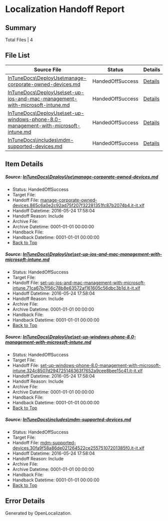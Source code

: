# <a name='report-top'></a> Localization Handoff Report

## Summary
 Total Files | 4

## File List
 Source File | Status | Details 
 ----------- | ------ | ------- 
 [InTuneDocs\DeployUse\manage-corporate-owned-devices.md](https://github.com/Microsoft/IntuneDocs-pr/blob/b511beff25d8c7e0ab143d48aa7d21418b6db772/InTuneDocs/DeployUse/manage-corporate-owned-devices.md) | HandedOffSuccess | [Details](#33b3db1fb6e24123b5097c57fb165be902c6339c67)
 [InTuneDocs\DeployUse\set-up-ios-and-mac-management-with-microsoft-intune.md](https://github.com/Microsoft/IntuneDocs-pr/blob/b511beff25d8c7e0ab143d48aa7d21418b6db772/InTuneDocs/DeployUse/set-up-ios-and-mac-management-with-microsoft-intune.md) | HandedOffSuccess | [Details](#43ba7c92c631862b0aaaf4dc5e78108a60f7f60d238)
 [InTuneDocs\DeployUse\set-up-windows-phone-8.0-management-with-microsoft-intune.md](https://github.com/Microsoft/IntuneDocs-pr/blob/6cd308274adb9e1e3658da0524189bbaa4994a64/InTuneDocs/DeployUse/set-up-windows-phone-8.0-management-with-microsoft-intune.md) | HandedOffSuccess | [Details](#db76fb3a3751938b107494b2c6397b5e7a335e0c240)
 [InTuneDocs\includes\mdm-supported-devices.md](https://github.com/Microsoft/IntuneDocs-pr/blob/b511beff25d8c7e0ab143d48aa7d21418b6db772/InTuneDocs/includes/mdm-supported-devices.md) | HandedOffSuccess | [Details](#34d3f090665bc0205b7001726d1e9052f830395d589)

## Item Details
##### <a name='33b3db1fb6e24123b5097c57fb165be902c6339c67'></a> Source: [InTuneDocs\DeployUse\manage-corporate-owned-devices.md](https://github.com/Microsoft/IntuneDocs-pr/blob/b511beff25d8c7e0ab143d48aa7d21418b6db772/InTuneDocs/DeployUse/manage-corporate-owned-devices.md)
* Status: HandedOffSuccess
* Target File: 
* Handoff File: [manage-corporate-owned-devices.865c6a0e2c92ad75f207f32281351fc87b2074b4.it-it.xlf](https://github.com/Microsoft/EM.handoff/blob/5e30526ca2aff40d6ad9afaefd43fa053aa55181/ol-handoff/Microsoft/IntuneDocs-pr.it-it/master/manage-corporate-owned-devices.865c6a0e2c92ad75f207f32281351fc87b2074b4.it-it.xlf)
* Handoff Datetime: 2016-05-24 17:58:04
* Handoff Reason: Include
* Archive File: 
* Archive Datetime: 0001-01-01 00:00:00
* Handback File: 
* Handback Datetime: 0001-01-01 00:00:00
* [Back to Top](#report-top)

##### <a name='43ba7c92c631862b0aaaf4dc5e78108a60f7f60d238'></a> Source: [InTuneDocs\DeployUse\set-up-ios-and-mac-management-with-microsoft-intune.md](https://github.com/Microsoft/IntuneDocs-pr/blob/b511beff25d8c7e0ab143d48aa7d21418b6db772/InTuneDocs/DeployUse/set-up-ios-and-mac-management-with-microsoft-intune.md)
* Status: HandedOffSuccess
* Target File: 
* Handoff File: [set-up-ios-and-mac-management-with-microsoft-intune.71ca67b7f56c78b8e63572af161605c56dbc3b1d.it-it.xlf](https://github.com/Microsoft/EM.handoff/blob/5e30526ca2aff40d6ad9afaefd43fa053aa55181/ol-handoff/Microsoft/IntuneDocs-pr.it-it/master/set-up-ios-and-mac-management-with-microsoft-intune.71ca67b7f56c78b8e63572af161605c56dbc3b1d.it-it.xlf)
* Handoff Datetime: 2016-05-24 17:58:04
* Handoff Reason: Include
* Archive File: 
* Archive Datetime: 0001-01-01 00:00:00
* Handback File: 
* Handback Datetime: 0001-01-01 00:00:00
* [Back to Top](#report-top)

##### <a name='db76fb3a3751938b107494b2c6397b5e7a335e0c240'></a> Source: [InTuneDocs\DeployUse\set-up-windows-phone-8.0-management-with-microsoft-intune.md](https://github.com/Microsoft/IntuneDocs-pr/blob/6cd308274adb9e1e3658da0524189bbaa4994a64/InTuneDocs/DeployUse/set-up-windows-phone-8.0-management-with-microsoft-intune.md)
* Status: HandedOffSuccess
* Target File: 
* Handoff File: [set-up-windows-phone-8.0-management-with-microsoft-intune.324c8507d294725146363f7652a9cee8bee15c41.it-it.xlf](https://github.com/Microsoft/EM.handoff/blob/5e30526ca2aff40d6ad9afaefd43fa053aa55181/ol-handoff/Microsoft/IntuneDocs-pr.it-it/master/set-up-windows-phone-8.0-management-with-microsoft-intune.324c8507d294725146363f7652a9cee8bee15c41.it-it.xlf)
* Handoff Datetime: 2016-05-24 17:58:04
* Handoff Reason: Include
* Archive File: 
* Archive Datetime: 0001-01-01 00:00:00
* Handback File: 
* Handback Datetime: 0001-01-01 00:00:00
* [Back to Top](#report-top)

##### <a name='34d3f090665bc0205b7001726d1e9052f830395d589'></a> Source: [InTuneDocs\includes\mdm-supported-devices.md](https://github.com/Microsoft/IntuneDocs-pr/blob/b511beff25d8c7e0ab143d48aa7d21418b6db772/InTuneDocs/includes/mdm-supported-devices.md)
* Status: HandedOffSuccess
* Target File: 
* Handoff File: [mdm-supported-devices.30fa9f58a86de021264522ce25575107201385f0.it-it.xlf](https://github.com/Microsoft/EM.handoff/blob/5e30526ca2aff40d6ad9afaefd43fa053aa55181/ol-handoff/Microsoft/IntuneDocs-pr.it-it/master/mdm-supported-devices.30fa9f58a86de021264522ce25575107201385f0.it-it.xlf)
* Handoff Datetime: 2016-05-24 17:58:04
* Handoff Reason: Include
* Archive File: 
* Archive Datetime: 0001-01-01 00:00:00
* Handback File: 
* Handback Datetime: 0001-01-01 00:00:00
* [Back to Top](#report-top)


## Error Details

Generated by OpenLocalization.

